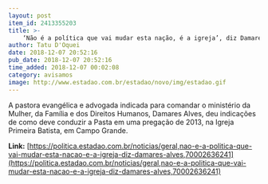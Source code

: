 ```yaml
---
layout: post
item_id: 2413355203
title: >-
    ‘Não é a política que vai mudar esta nação, é a igreja’, diz Damares Alves
author: Tatu D'Oquei
date: 2018-12-07 20:52:16
pub_date: 2018-12-07 20:52:16
time_added: 2018-12-07 00:02:08
category: avisamos
image: http://www.estadao.com.br/estadao/novo/img/estadao.gif
---
```


A pastora evangélica e advogada indicada para comandar o ministério da Mulher, da Família e dos Direitos Humanos, Damares Alves, deu indicações de como deve conduzir a Pasta em uma pregação de 2013, na Igreja Primeira Batista, em Campo Grande.

**Link:** [https://politica.estadao.com.br/noticias/geral,nao-e-a-politica-que-vai-mudar-esta-nacao-e-a-igreja-diz-damares-alves,70002636241](https://politica.estadao.com.br/noticias/geral,nao-e-a-politica-que-vai-mudar-esta-nacao-e-a-igreja-diz-damares-alves,70002636241)

